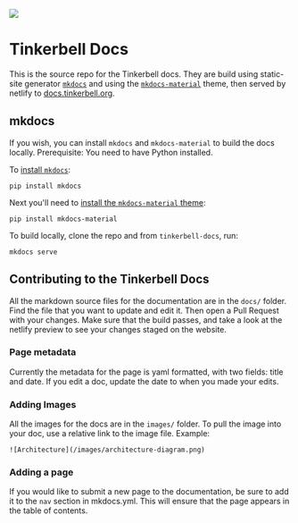 ![](https://img.shields.io/badge/Stability-Experimental-red.svg)

# Tinkerbell Docs

This is the source repo for the Tinkerbell docs. They are build using static-site generator [`mkdocs`](https://www.mkdocs.org/) and using the [`mkdocs-material`](https://squidfunk.github.io/mkdocs-material/) theme, then served by netlify to [docs.tinkerbell.org](https://docs.tinkerbell.org/). 

## mkdocs

If you wish, you can install `mkdocs` and `mkdocs-material` to build the docs locally. Prerequisite: You need to have Python installed.

To [install `mkdocs`](https://www.mkdocs.org/#installation):

`pip install mkdocs`

Next you'll need to [install the `mkdocs-material` theme](https://squidfunk.github.io/mkdocs-material/getting-started/#installation):

`pip install mkdocs-material`

To build locally, clone the repo and from `tinkerbell-docs`, run:

`mkdocs serve`

## Contributing to the Tinkerbell Docs

All the markdown source files for the documentation are in the `docs/` folder. Find the file that you want to update and edit it. Then open a Pull Request with your changes. Make sure that the build passes, and take a look at the netlify preview to see your changes staged on the website.

### Page metadata

Currently the metadata for the page is yaml formatted, with two fields: title and date. If you edit a doc, update the date to when you made your edits. 

### Adding Images

All the images for the docs are in the `images/` folder. To pull the image into your doc, use a relative link to the image file. Example:

```
![Architecture](/images/architecture-diagram.png)
```

### Adding a page

If you would like to submit a new page to the documentation, be sure to add it to the `nav` section in mkdocs.yml. This will ensure that the page appears in the table of contents.